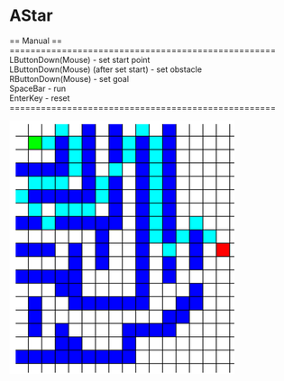 # AStar

== Manual ==<br>
===================================================<br>
LButtonDown(Mouse) - set start point<br>
LButtonDown(Mouse) (after set start) - set obstacle<br>
RButtonDown(Mouse) - set goal<br>
SpaceBar - run<br>
EnterKey - reset<br>
===================================================<br>

![alt tag](https://github.com/MinBang/AStar/blob/master/image/astar.png)
